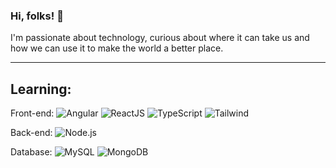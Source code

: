 ### Hi, folks! 👋

I'm passionate about technology, curious about where it can take us and how we can use it to make the world a better place.
<hr></hr>

<!--
**LuisFsJr/LuisFsJr** is a ✨ _special_ ✨ repository because its `README.md` (this file) appears on your GitHub profile.

Here are some ideas to get you started:

- 🔭 I’m currently working on ...
- 🌱 I’m currently learning ...
- 👯 I’m looking to collaborate on ...
- 🤔 I’m looking for help with ...
- 💬 Ask me about ...
- 📫 How to reach me: ...
- 😄 Pronouns: ...
- ⚡ Fun fact: ...
-->

## Learning:

Front-end:
![Angular](https://img.shields.io/badge/-Angular-D32121?logo=Angular&logoColor=white&style=flat)
![ReactJS](https://img.shields.io/badge/-ReactJS-61DAFB?logo=React&logoColor=white&style=flat)
![TypeScript](https://img.shields.io/badge/-TypeScript-2F74C0?logo=TypeScript&logoColor=white&style=flat)
![Tailwind](https://img.shields.io/badge/-TailWindCSS-151C2C?logo=tailwindcss&logoColor=15B8C5&style=flat)


Back-end:
![Node.js](https://img.shields.io/badge/-Node.js-339933?logo=Node.js&logoColor=white&style=flat)

Database:
![MySQL](https://img.shields.io/badge/-MySQL-4479A1?logo=MySQL&logoColor=white&style=flat)
![MongoDB](https://img.shields.io/badge/-MongoDB-47A248?logo=MongoDB&logoColor=white&style=flat)
